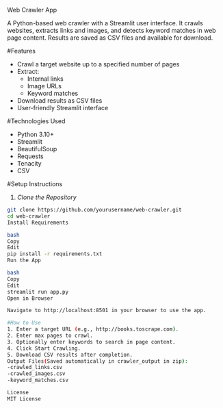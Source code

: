 Web Crawler App

A Python-based web crawler with a Streamlit user interface. It crawls websites, extracts links and images, and detects keyword matches in web page content. Results are saved as CSV files and available for download.

#Features
- Crawl a target website up to a specified number of pages
- Extract:
  - Internal links
  - Image URLs
  - Keyword matches
- Download results as CSV files
- User-friendly Streamlit interface

#Technologies Used
- Python 3.10+
- Streamlit
- BeautifulSoup
- Requests
- Tenacity
- CSV

#Setup Instructions
1. *Clone the Repository*
```bash
git clone https://github.com/yourusername/web-crawler.git
cd web-crawler
Install Requirements

bash
Copy
Edit
pip install -r requirements.txt
Run the App

bash
Copy
Edit
streamlit run app.py
Open in Browser

Navigate to http://localhost:8501 in your browser to use the app.

#How to Use
1. Enter a target URL (e.g., http://books.toscrape.com).
2. Enter max pages to crawl.
3. Optionally enter keywords to search in page content.
4. Click Start Crawling.
5. Download CSV results after completion.
Output Files(Saved automatically in crawler_output in zip):
-crawled_links.csv
-crawled_images.csv
-keyword_matches.csv

License
MIT License
